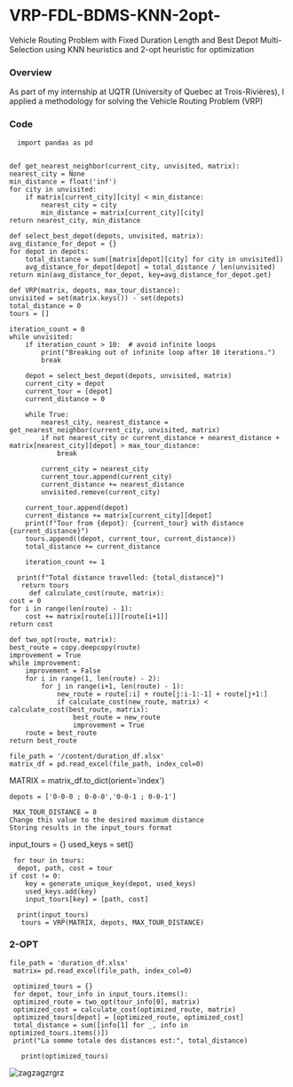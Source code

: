 # VRP-FDL-BDMS-KNN-2opt-
Vehicle Routing Problem with Fixed Duration Length and Best Depot Multi-Selection using KNN heuristics and 2-opt heuristic for optimization
### Overview
As part of my internship at UQTR (University of Quebec at Trois-Rivières), I applied a methodology for solving the Vehicle Routing Problem (VRP)
### Code


      import pandas as pd


    def get_nearest_neighbor(current_city, unvisited, matrix):
    nearest_city = None
    min_distance = float('inf')
    for city in unvisited:
        if matrix[current_city][city] < min_distance:
            nearest_city = city
            min_distance = matrix[current_city][city]
    return nearest_city, min_distance

    def select_best_depot(depots, unvisited, matrix):
    avg_distance_for_depot = {}
    for depot in depots:
        total_distance = sum([matrix[depot][city] for city in unvisited])
        avg_distance_for_depot[depot] = total_distance / len(unvisited)
    return min(avg_distance_for_depot, key=avg_distance_for_depot.get)

    def VRP(matrix, depots, max_tour_distance):
    unvisited = set(matrix.keys()) - set(depots)
    total_distance = 0
    tours = []

    iteration_count = 0
    while unvisited:
        if iteration_count > 10:  # avoid infinite loops
            print("Breaking out of infinite loop after 10 iterations.")
            break

        depot = select_best_depot(depots, unvisited, matrix)
        current_city = depot
        current_tour = [depot]
        current_distance = 0

        while True:
            nearest_city, nearest_distance = get_nearest_neighbor(current_city, unvisited, matrix)
            if not nearest_city or current_distance + nearest_distance + matrix[nearest_city][depot] > max_tour_distance:
                break

            current_city = nearest_city
            current_tour.append(current_city)
            current_distance += nearest_distance
            unvisited.remove(current_city)

        current_tour.append(depot)
        current_distance += matrix[current_city][depot]
        print(f"Tour from {depot}: {current_tour} with distance {current_distance}")
        tours.append((depot, current_tour, current_distance))
        total_distance += current_distance

        iteration_count += 1

      print(f"Total distance travelled: {total_distance}")
       return tours 
         def calculate_cost(route, matrix):
    cost = 0
    for i in range(len(route) - 1):
        cost += matrix[route[i]][route[i+1]]
    return cost

    def two_opt(route, matrix):
    best_route = copy.deepcopy(route)
    improvement = True
    while improvement:
        improvement = False
        for i in range(1, len(route) - 2):
            for j in range(i+1, len(route) - 1):
                new_route = route[:i] + route[j:i-1:-1] + route[j+1:]
                if calculate_cost(new_route, matrix) < calculate_cost(best_route, matrix):
                    best_route = new_route
                    improvement = True
        route = best_route
    return best_route
 
    file_path = '/content/duration_df.xlsx'
    matrix_df = pd.read_excel(file_path, index_col=0)
   MATRIX = matrix_df.to_dict(orient='index')

    depots = ['0-0-0 ; 0-0-0','0-0-1 ; 0-0-1']

     MAX_TOUR_DISTANCE = 8
    Change this value to the desired maximum distance
    Storing results in the input_tours format
  input_tours = {}
   used_keys = set()

     for tour in tours:
      depot, path, cost = tour
    if cost != 0:
        key = generate_unique_key(depot, used_keys)
        used_keys.add(key)
        input_tours[key] = [path, cost]

      print(input_tours)
       tours = VRP(MATRIX, depots, MAX_TOUR_DISTANCE)




  

### 2-OPT
    file_path = 'duration_df.xlsx'
     matrix= pd.read_excel(file_path, index_col=0)

     optimized_tours = {}
     for depot, tour_info in input_tours.items():
     optimized_route = two_opt(tour_info[0], matrix)
     optimized_cost = calculate_cost(optimized_route, matrix)
     optimized_tours[depot] = [optimized_route, optimized_cost]
     total_distance = sum([info[1] for _, info in optimized_tours.items()])
     print("La somme totale des distances est:", total_distance)

       print(optimized_tours)

![zagzagzrgrz](https://github.com/nassifferjani/VRP-FDL-BDMS-KNN-2opt-/assets/91385813/0b032a99-49d6-42ee-9a51-93b5dfb9e26d)


